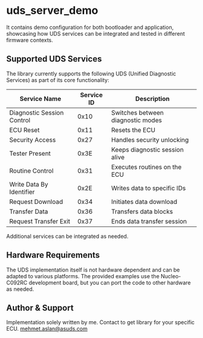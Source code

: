 # uds_server_demo

It contains demo configuration for both bootloader and application, showcasing how UDS services can be integrated and tested in different firmware contexts.

## Supported UDS Services

The library currently supports the following UDS (Unified Diagnostic Services) as part of its core functionality:

| Service Name                | Service ID | Description                        |
|-----------------------------|------------|------------------------------------|
| Diagnostic Session Control  | 0x10       | Switches between diagnostic modes  |
| ECU Reset                   | 0x11       | Resets the ECU                     |
| Security Access             | 0x27       | Handles security unlocking         |
| Tester Present              | 0x3E       | Keeps diagnostic session alive     |
| Routine Control             | 0x31       | Executes routines on the ECU       |
| Write Data By Identifier    | 0x2E       | Writes data to specific IDs        |
| Request Download            | 0x34       | Initiates data download            |
| Transfer Data               | 0x36       | Transfers data blocks              |
| Request Transfer Exit       | 0x37       | Ends data transfer session         |

Additional services can be integrated as needed.

## Hardware Requirements

The UDS implementation itself is not hardware dependent and can be adapted to various platforms. The provided examples use the Nucleo-C092RC development board, but you can port the code to other hardware as needed.

## Author & Support

Implementation solely written by me. Contact to get library for your specific ECU.
mehmet.aslan@asuds.com
